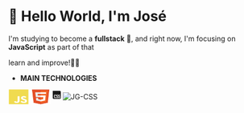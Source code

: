 # 👋 Hello World, I'm José 


I'm studying to become a **fullstack** 🚀, and right now, I'm focusing on **JavaScript** as part of that 

learn and improve!🔧✨ 

 - **MAIN TECHNOLOGIES**
<div style="display: inline_block">
  <img align="center" alt="JG-Js" height="30" width="40" src="https://raw.githubusercontent.com/devicons/devicon/master/icons/javascript/javascript-plain.svg">
  <img align="center" alt="JG-HTML" height="30" width="40" src="https://raw.githubusercontent.com/devicons/devicon/master/icons/html5/html5-original.svg">
<svg xmlns="http://www.w3.org/2000/svg" width="16" height="16" fill="currentColor" class="bi bi-css" viewBox="0 0 16 16">
  <path fill-rule="evenodd" d="M14 0a2 2 0 0 1 2 2v12a2 2 0 0 1-2 2H2a2 2 0 0 1-2-2V0zM4.59 7.498q-.908 0-1.455.508-.547.507-.547 1.484v3.106q0 .986.527 1.484t1.406.498q.576 0 1.016-.224.45-.225.703-.674.255-.45.254-1.114v-.185h-1.22v.176q0 .449-.186.683t-.527.235q-.372-.01-.557-.264-.186-.255-.186-.752V9.686q0-.547.166-.811.177-.264.577-.264.321 0 .517.225.195.224.195.693v.205h1.23V9.52q0-.674-.243-1.124a1.55 1.55 0 0 0-.664-.673q-.42-.225-1.006-.225m4.214-.01q-.586 0-1.006.244a1.67 1.67 0 0 0-.635.674 2.1 2.1 0 0 0-.225.996q0 .753.293 1.182.304.42.967.732l.469.215q.44.186.625.43.186.244.186.635 0 .478-.166.703-.157.224-.528.224-.36 0-.547-.244-.185-.243-.205-.752H6.87q.02.996.498 1.524.479.527 1.387.527t1.416-.518.508-1.484q0-.81-.332-1.289-.333-.479-1.045-.79l-.45-.196q-.39-.166-.556-.381-.165-.214-.166-.576 0-.4.166-.596.175-.195.508-.195.36 0 .508.234.156.234.175.703h1.123q-.03-.976-.498-1.484-.468-.518-1.308-.518m4.057 0q-.585 0-1.006.244a1.67 1.67 0 0 0-.634.674 2.1 2.1 0 0 0-.225.996q0 .753.293 1.182.303.42.967.732l.469.215q.438.186.625.43.185.244.185.635 0 .478-.166.703-.156.224-.527.224-.361.001-.547-.244-.186-.243-.205-.752h-1.162q.02.996.498 1.524.479.527 1.386.527.909 0 1.417-.518.507-.517.507-1.484 0-.81-.332-1.289t-1.045-.79l-.449-.196q-.39-.166-.556-.381-.166-.214-.166-.576 0-.4.165-.596.177-.195.508-.195.361 0 .508.234.156.234.176.703h1.123q-.03-.976-.498-1.484-.47-.518-1.309-.518"/>
</svg>
  <img align="center" alt="JG-CSS" height="30" width="40" src="https://upload.wikimedia.org/wikipedia/commons/b/b2/Bootstrap_logo.svg">
</div>
  
  ##
 
